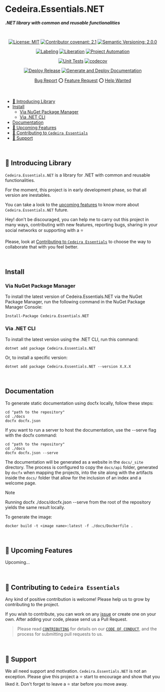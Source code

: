 # Cedeira.Essentials.NET <!-- omit in toc -->

***.NET library with common and reusable functionalities***

<div align="center">

&nbsp;

[![License: MIT](https://img.shields.io/badge/License-MIT-yellow.svg)](./LICENSE)
[![Contributor covenant: 2.1](https://img.shields.io/badge/Contributor%20Covenant-2.1-4baaaa.svg)](./CODE_OF_CONDUCT.md)
[![Semantic Versioning: 2.0.0](https://img.shields.io/badge/Semantic--Versioning-2.0.0-a05f79?logo=semantic-release&logoColor=f97ff0)](https://semver.org/)

[![Labeling](https://github.com/cedeirasf/CedMT-template-coding-projects/actions/workflows/labeling.yml/badge.svg)](https://github.com/cedeirasf/CedMT-template-coding-projects/actions/workflows/labeling.yml)
[![Liberation](https://github.com/cedeirasf/CedMT-template-coding-projects/actions/workflows/liberation.yml/badge.svg)](https://github.com/cedeirasf/CedMT-template-coding-projects/actions/workflows/liberation.yml)
[![Project Automation](https://github.com/cedeirasf/CedMT-template-coding-projects/actions/workflows/project-automation.yml/badge.svg)](https://github.com/cedeirasf/CedMT-template-coding-projects/actions/workflows/project-automation.yml)

[![Unit Tests](https://github.com/cedeirasf/Cedeira.Essentials.NET/actions/workflows/unit-tests.yml/badge.svg)](https://github.com/cedeirasf/Cedeira.Essentials.NET/actions/workflows/unit-tests.yml)
[![codecov](https://codecov.io/gh/cedeirasf/Cedeira.Essentials.NET/branch/main/graph/badge.svg)](https://codecov.io/gh/cedeirasf/Cedeira.Essentials.NET)


[![Deploy Release](https://github.com/cedeirasf/Cedeira.Essentials.NET/actions/workflows/release-nuget.yml/badge.svg)](https://github.com/cedeirasf/Cedeira.Essentials.NET/actions/workflows/release-nuget.yml)
[![Generate and Deploy Documentation](https://github.com/cedeirasf/Cedeira.Essentials.NET/actions/workflows/release-docfx.yml/badge.svg)](https://github.com/cedeirasf/Cedeira.Essentials.NET/actions/workflows/release-docfx.yml)

[Bug Report](./issues/new?assignees=&labels=bug%2Clifecycle%2Fneeds-triage&projects=cedeirasf%2F2&template=1-bug-report.yml&title=...+is+broken)
⭕
[Feature Request](./issues/new?assignees=&labels=enhancement%2Clifecycle%2Fneeds-triage&projects=cedeirasf%2F2&template=2-feature-request.yml&title=As+a+%5Btype+of+user%5D%2C+I+want+%5Ba+goal%5D+so+that+%5Bbenefit%5D)
⭕
[Help Wanted](./issues/new?assignees=&labels=help+wanted%2Clifecycle%2Fneeds-triage&projects=cedeirasf%2F2&template=3-help-wanted.yml&title=I+need+help+with...)

&nbsp;

</div>

- [👋 Introducing Library](#-introducing-library)
- [Install](#install)
  - [Via NuGet Package Manager](#via-nuget-package-manager)
  - [Via .NET CLI](#via-net-cli)
- [Documentation](#documentation)
- [🚀 Upcoming Features](#-upcoming-features)
- [🤝 Contributing to `Cedeira Essentials`](#-contributing-to-cedeira-essentials)
- [🙏 Support](#-support)

&nbsp;

## 👋 Introducing Library

`Cedeira.Essentials.NET` is a library for .NET with common and reusable functionalities.

For the moment, this project is in early development phase, so that all version are inestables.

You can take a look to the [upcoming features](#-upcoming-features) to know more about `Cedeira.Essentials.NET` future.

Hey! don't be discouraged, you can help me to carry out this project in many ways, contributing with new features, reporting bugs, sharing in your social networks or supporting with a :star:

Please, look at [Contributing to `Cedeira Essentials`](#-contributing-to-cedeira-essentials) to choose the way to collaborate that with you feel better.

&nbsp;

## Install

### Via NuGet Package Manager

To install the latest version of Cedeira.Essentials.NET via the NuGet Package Manager, run the following command in the NuGet Package Manager Console:

```shell
Install-Package Cedeira.Essentials.NET
```

### Via .NET CLI

To install the latest version using the .NET CLI, run this command:

```shell
dotnet add package Cedeira.Essentials.NET
```

Or, to install a specific version:

```shell
dotnet add package Cedeira.Essentials.NET --version X.X.X
```

&nbsp;

## Documentation

To generate static documentation using docfx locally, follow these steps:

```shell
cd "path to the repository"
cd ./docs
docfx docfx.json
```

If you want to run a server to host the documentation, use the --serve flag with the docfx command:

```shell
cd "path to the repository"
cd ./docs
docfx docfx.json --serve
```

The documentation will be generated as a website in the `docs/_site` directory. The process is configured to copy the `docs/api` folder, generated by `docfx` when mapping the projects, into the site along with the artifacts inside the `docs/` folder that allow for the inclusion of an index and a welcome page.

> [!NOTE]
> Running docfx ./docs/docfx.json --serve from the root of the repository yields the same result locally.

To generate the image:

```shell
docker build -t <image name>:latest -f ./docs/Dockerfile .
```

&nbsp;

## 🚀 Upcoming Features

Upcoming...

&nbsp;

## 🤝 Contributing to `Cedeira Essentials`

Any kind of positive contribution is welcome! Please help us to grow by contributing to the project.

If you wish to contribute, you can work on any [issue](https://github.com/cedeirasf/Cedeira.Essentials.NET/issues/new/choose) or create one on your own. After adding your code, please send us a Pull Request.

> Please read [`CONTRIBUTING`](CONTRIBUTING.md) for details on our [`CODE OF CONDUCT`](CODE_OF_CONDUCT.md), and the process for submitting pull requests to us.

&nbsp;

## 🙏 Support

We all need support and motivation. `Cedeira.Essentials.NET` is not an exception. Please give this project a :star: start to encourage and show that you liked it. Don't forget to leave a :star: star before you move away.
